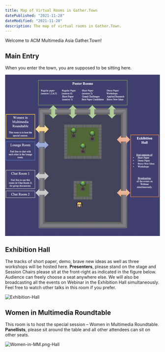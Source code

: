 ```yaml
---
title: Map of Virtual Rooms in Gather.Town
datePublished: "2021-11-28"
dateModified: "2021-11-28"
description: The map of virtual rooms in Gather.Town.
---
```


Welcome to ACM Multimedia Asia Gather.Town! 

## Main Entry

When you enter the town, you are supposed to be sitting here.

<div style="max-width: 800px;">
    <img src="./Overall-Map.png" alt="Overall Map" />
</div>

## Exhibition Hall
The tracks of short paper, demo, brave new ideas as well as three workshops will be hosted here. **Presenters**, please stand on the stage and Session Chairs please sit at the front-right as indicated in the figure below. Audience can freely choose a seat anywhere else. 
We will also be broadcasting all the events on Webinar in the Exhibition Hall simultaneously. Feel free to watch other talks in this room if you prefer. 

<div style="max-width: 800px;">
    <img src="./Exhibition-Hall.png" alt="Exhibition-Hall" />
</div>

## Women in Multimedia Roundtable

This room is to host the special session – Women in Multimedia Roundtable.
**Panellists**, please sit around the table and all other attendees can sit on other seats.

<div style="max-width: 800px;">
    <img src="./Women-in-MM.png-Hall.png" alt="Women-in-MM.png-Hall" />
</div>
